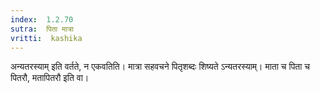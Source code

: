 ```yaml
---
index:  1.2.70
sutra:  पिता मात्रा
vritti:  kashika 
---
```


अन्यतरस्याम् इति वर्तते, न एकवतिति। मात्रा सहवचने पितृशब्दः शिष्यते ऽन्यतरस्याम्। माता च पिता च पितरौ, मतापितरौ इति वा।

